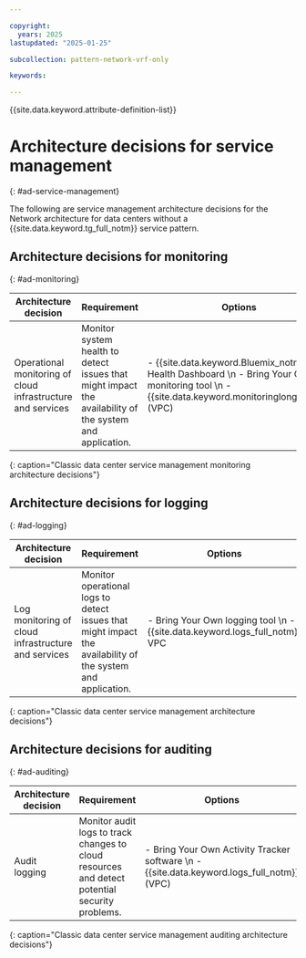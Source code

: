 ```yaml
---

copyright:
  years: 2025
lastupdated: "2025-01-25"

subcollection: pattern-network-vrf-only

keywords:

---
```


{{site.data.keyword.attribute-definition-list}}

# Architecture decisions for service management
{: #ad-service-management}

The following are service management architecture decisions for the Network architecture for data centers without a {{site.data.keyword.tg_full_notm}} service pattern.

## Architecture decisions for monitoring
{: #ad-monitoring}

| Architecture decision                                   | Requirement                                                                                          | Options                                                                                          | Decision              | Rationale                                                                                                                                                                        |
|-------------------------------------------------------------|----------------------------------------------------------------------------------------------------------|------------------------------------------------------------------------------------------------------|---------------------------|--------------------------------------------------------------------------------------------------------------------------------------------------------------------------------------|
| Operational monitoring of cloud infrastructure and services | Monitor system health to detect issues that might impact the availability of the system and application. | - {{site.data.keyword.Bluemix_notm}} Health Dashboard  \n - Bring Your Own monitoring tool  \n - {{site.data.keyword.monitoringlong_notm}} (VPC) | {{site.data.keyword.Bluemix_notm}} Heath Dashboard | - {{site.data.keyword.Bluemix_notm}} Heath Dashboard reports the health and vitality of cloud infrastructure and services. \n \n When VPC is available, the preferred approach is {{site.data.keyword.monitoringlong_notm}}. |
{: caption="Classic data center service management monitoring architecture decisions"}

## Architecture decisions for logging
{: #ad-logging}

| Architecture decision                           | Requirement                                                                                             | Options                                                | Decision     | Rationale                                                                                                                                                               |
|-----------------------------------------------------|-------------------------------------------------------------------------------------------------------------|------------------------------------------------------------|------------------|-----------------------------------------------------------------------------------------------------------------------------------------------------------------------------|
| Log monitoring of cloud infrastructure and services | Monitor operational logs to detect issues that might impact the availability of the system and application. | - Bring Your Own logging tool  \n - {{site.data.keyword.logs_full_notm}} VPC | Bring Your Own logging tool | - Bring Your Own logging tool allows for the most flexibility in meeting log monitoring requirements. \n - When VPC is available, the preferred approach is {{site.data.keyword.logs_full_notm}}. |
{: caption="Classic data center service management architecture decisions"}

## Architecture decisions for auditing
{: #ad-auditing}

| Architecture decision | Requirement                                                                                | Options                                                                | Decision            | Rationale                                                                                                                                                                                              |
|---------------------------|------------------------------------------------------------------------------------------------|----------------------------------------------------------------------------|-------------------------|------------------------------------------------------------------------------------------------------------------------------------------------------------------------------------------------------------|
| Audit logging             | Monitor audit logs to track changes to cloud resources and detect potential security problems. | - Bring Your Own Activity Tracker software  \n - {{site.data.keyword.logs_full_notm}} (VPC) | Bring Your Own Activity Tracker software | - Bring Your Own Activity Tracker allows for the most flexibility in meeting activity tracking and auditing requirements. \n - When VPC is available, the preferred approach is {{site.data.keyword.logs_full_notm}} |
{: caption="Classic data center service management auditing architecture decisions"}
